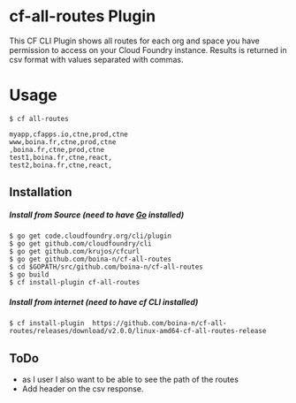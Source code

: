 # cf-all-routes Plugin
This CF CLI Plugin shows all routes for each org and space you have permission to access on your Cloud Foundry instance.
Results is returned in csv format with values separated with commas.

# Usage
`$ cf all-routes`
```
myapp,cfapps.io,ctne,prod,ctne
www,boina.fr,ctne,prod,ctne
,boina.fr,ctne,prod,ctne
test1,boina.fr,ctne,react,
test2,boina.fr,ctne,react,

```

## Installation

##### Install from Source (need to have [Go](http://golang.org/dl/) installed)
  ```
  $ go get code.cloudfoundry.org/cli/plugin
  $ go get github.com/cloudfoundry/cli
  $ go get github.com/krujos/cfcurl
  $ go get github.com/boina-n/cf-all-routes
  $ cd $GOPATH/src/github.com/boina-n/cf-all-routes
  $ go build
  $ cf install-plugin cf-all-routes
  ```
##### Install from internet (need to have cf CLI installed)
```
$ cf install-plugin  https://github.com/boina-n/cf-all-routes/releases/download/v2.0.0/linux-amd64-cf-all-routes-release
```
## ToDo
- as I user I also want to be able to see the path of the routes
- Add header on the csv response.

